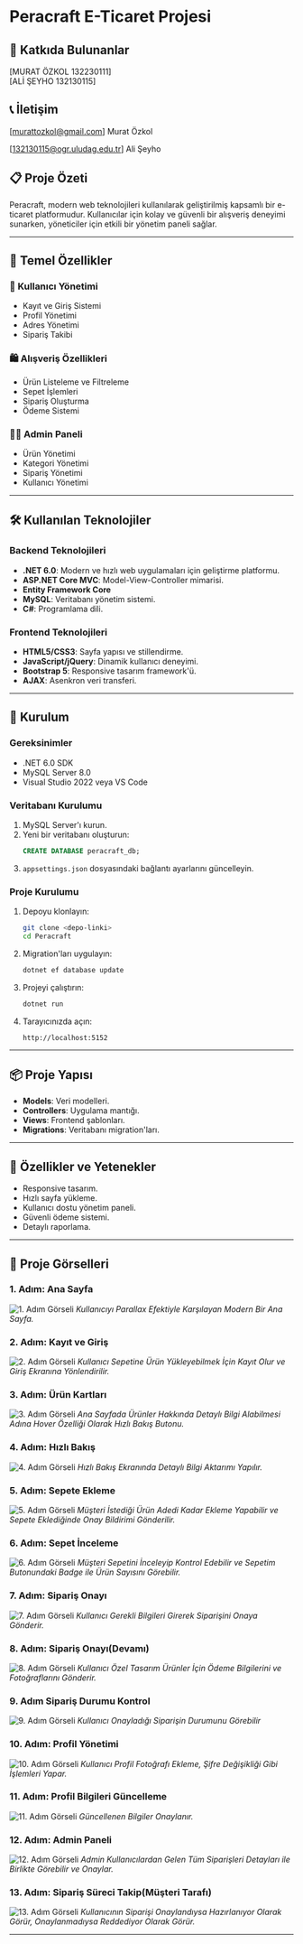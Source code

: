 # Peracraft E-Ticaret Projesi

## 👥 Katkıda Bulunanlar
[MURAT ÖZKOL 132230111]  
[ALİ ŞEYHO 132130115]  

## 📞 İletişim
[murattozkol@gmail.com] Murat Özkol

[132130115@ogr.uludag.edu.tr] Ali Şeyho 

## 📋 Proje Özeti
Peracraft, modern web teknolojileri kullanılarak geliştirilmiş kapsamlı bir e-ticaret platformudur. Kullanıcılar için kolay ve güvenli bir alışveriş deneyimi sunarken, yöneticiler için etkili bir yönetim paneli sağlar.

---

## 🎯 Temel Özellikler

### 👤 Kullanıcı Yönetimi
- Kayıt ve Giriş Sistemi
- Profil Yönetimi
- Adres Yönetimi
- Sipariş Takibi

### 🛍️ Alışveriş Özellikleri
- Ürün Listeleme ve Filtreleme
- Sepet İşlemleri
- Sipariş Oluşturma
- Ödeme Sistemi

### 👨‍💼 Admin Paneli
- Ürün Yönetimi
- Kategori Yönetimi
- Sipariş Yönetimi
- Kullanıcı Yönetimi

---

## 🛠️ Kullanılan Teknolojiler

### Backend Teknolojileri
- **.NET 6.0**: Modern ve hızlı web uygulamaları için geliştirme platformu.
- **ASP.NET Core MVC**: Model-View-Controller mimarisi.
- **Entity Framework Core**
- **MySQL**: Veritabanı yönetim sistemi.
- **C#**: Programlama dili.

### Frontend Teknolojileri
- **HTML5/CSS3**: Sayfa yapısı ve stillendirme.
- **JavaScript/jQuery**: Dinamik kullanıcı deneyimi.
- **Bootstrap 5**: Responsive tasarım framework'ü.
- **AJAX**: Asenkron veri transferi.

---

## 🚀 Kurulum

### Gereksinimler
- .NET 6.0 SDK
- MySQL Server 8.0
- Visual Studio 2022 veya VS Code

### Veritabanı Kurulumu
1. MySQL Server'ı kurun.
2. Yeni bir veritabanı oluşturun:
   ```sql
   CREATE DATABASE peracraft_db;
   ```
3. `appsettings.json` dosyasındaki bağlantı ayarlarını güncelleyin.

### Proje Kurulumu
1. Depoyu klonlayın:
   ```bash
   git clone <depo-linki>
   cd Peracraft
   ```
2. Migration'ları uygulayın:
   ```bash
   dotnet ef database update
   ```
3. Projeyi çalıştırın:
   ```bash
   dotnet run
   ```
4. Tarayıcınızda açın:
   ```
   http://localhost:5152
   ```

---

## 📦 Proje Yapısı
- **Models**: Veri modelleri.
- **Controllers**: Uygulama mantığı.
- **Views**: Frontend şablonları.
- **Migrations**: Veritabanı migration'ları.

---

## 🌟 Özellikler ve Yetenekler
- Responsive tasarım.
- Hızlı sayfa yükleme.
- Kullanıcı dostu yönetim paneli.
- Güvenli ödeme sistemi.
- Detaylı raporlama.

---

## 📸 Proje Görselleri

### 1. Adım: Ana Sayfa
![1. Adım Görseli](Peracraft/screens/1.png)
_Kullanıcıyı Parallax Efektiyle Karşılayan Modern Bir Ana Sayfa._

### 2. Adım: Kayıt ve Giriş
![2. Adım Görseli](Peracraft/screens/2.png)
_Kullanıcı Sepetine Ürün Yükleyebilmek İçin Kayıt Olur ve Giriş Ekranına Yönlendirilir._

### 3. Adım: Ürün Kartları
![3. Adım Görseli](Peracraft/screens/3.png)
_Ana Sayfada Ürünler Hakkında Detaylı Bilgi Alabilmesi Adına Hover Özelliği Olarak Hızlı Bakış Butonu._

### 4. Adım: Hızlı Bakış
![4. Adım Görseli](Peracraft/screens/4.png)
_Hızlı Bakış Ekranında Detaylı Bilgi Aktarımı Yapılır._

### 5. Adım: Sepete Ekleme
![5. Adım Görseli](Peracraft/screens/5.png)
_Müşteri İstediği Ürün Adedi Kadar Ekleme Yapabilir ve Sepete Eklediğinde Onay Bildirimi Gönderilir._

### 6. Adım: Sepet İnceleme
![6. Adım Görseli](Peracraft/screens/6.png)
_Müşteri Sepetini İnceleyip Kontrol Edebilir ve Sepetim Butonundaki Badge ile Ürün Sayısını Görebilir._

### 7. Adım: Sipariş Onayı
![7. Adım Görseli](Peracraft/screens/7.png)
_Kullanıcı Gerekli Bilgileri Girerek Siparişini Onaya Gönderir._

### 8. Adım: Sipariş Onayı(Devamı)
![8. Adım Görseli](Peracraft/screens/8.png)
_Kullanıcı Özel Tasarım Ürünler İçin Ödeme Bilgilerini ve Fotoğraflarını Gönderir._

### 9. Adım Sipariş Durumu Kontrol
![9. Adım Görseli](Peracraft/screens/9.png)
_Kullanıcı Onayladığı Siparişin Durumunu Görebilir_

### 10. Adım: Profil Yönetimi
![10. Adım Görseli](Peracraft/screens/10.png)
_Kullanıcı Profil Fotoğrafı Ekleme, Şifre Değişikliği Gibi İşlemleri Yapar._

### 11. Adım: Profil Bilgileri Güncelleme
![11. Adım Görseli](Peracraft/screens/11.png)
_Güncellenen Bilgiler Onaylanır._

### 12. Adım: Admin Paneli
![12. Adım Görseli](Peracraft/screens/12.png)
_Admin Kullanıcılardan Gelen Tüm Siparişleri Detayları ile Birlikte Görebilir ve Onaylar._

### 13. Adım: Sipariş Süreci Takip(Müşteri Tarafı)
![13. Adım Görseli](Peracraft/screens/13.png)
_Kullanıcının Siparişi Onaylandıysa Hazırlanıyor Olarak Görür, Onaylanmadıysa Reddediyor Olarak Görür._


---


